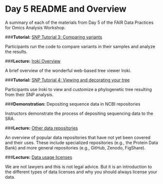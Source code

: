 # Day 5 README and Overview

A summary of each of the materials from Day 5 of the FAIR Data Practices for Omics Analysis Workshop.

###**Tutorial:** [SNP Tutorial 3: Comparing variants](Day_5/4-SNP_Project-Tutorial_3.md)

Participants run the code to compare variants in their samples and analyze the results.

###**Lecture:** [Iroki Overview](Day_5/D5_Iroki_Automatic_Customization_of_Trees.pdf)

A brief overview of the wonderful web-based tree viewer Iroki.

###**Tutorial:** [SNP Tutorial 4: Viewing and decorating your tree](Day_5/5-SNP_Project-Tutorial_4.md)

Participants use Iroki to view and customize a phylogenetic tree resulting from their SNP analysis.

###**Demonstration:** Depositing sequence data in NCBI repositories

Instructors demonstrate the process of depositing sequencing data to the SRA.

###**Lecture:** [Other data repositories](Day_5/D5_Other_Data_Repositories.pdf)

An overview of popular data repositories that have not yet been covered and their uses.  These include specialized repositories (e.g., the Protein Data Bank) and more general repositories (e.g., GitHub, Zenodo, FigShare).

###**Lecture:** [Data usage licenses](Day_5/D5_Data_Usage_Licenses.pdf)

We are not lawyers and this is not legal advice.  But it is an introduction to the different types of data licenses and why you should always license your data.